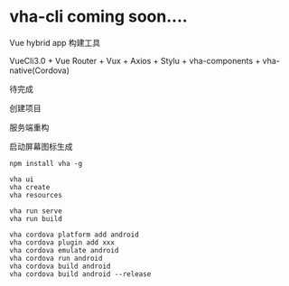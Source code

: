 # vha-cli coming soon....
Vue hybrid app 构建工具

VueCli3.0 + Vue Router + Vux + Axios + Stylu + vha-components + vha-native(Cordova)


待完成
  
  创建项目
  
  服务端重构
  
  启动屏幕图标生成
  


```shell
npm install vha -g
```

```
vha ui
vha create
vha resources

vha run serve
vha run build

vha cordova platform add android
vha cordova plugin add xxx
vha cordova emulate android
vha cordova run android
vha cordova build android
vha cordova build android --release
```


